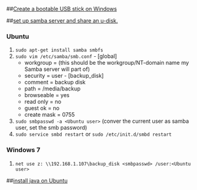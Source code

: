 ##[Create a bootable USB stick on Windows][1]

##[set up samba server and share an u-disk.][2]
### Ubuntu 
  1. `sudo apt-get install samba smbfs`
  2. `sudo vim /etc/samba/smb.conf`
    - [global]
      - workgroup = <NT domain>  (this should be the workgroup/NT-domain name my Samba server will part of)
      - security = user
    - [backup_disk]
      - comment = backup disk
      - path = /media/backup
      - browseable = yes
      - read only = no
      - guest ok = no
      - create mask = 0755
  3. `sudo smbpasswd -a <Ubuntu user>` (conver the current user as samba user, set the smb password)
  4. `sudo service smbd restart` or `sudo /etc/init.d/smbd restart`
### Windows 7
  1. `net use z: \\192.168.1.107\backup_disk <smbpasswd> /user:<Ubuntu user>`


##[install java on Ubuntu][3]     



  [1]:http://ubuntu.com.cn/download/desktop/create-a-usb-stick-on-windows
  [2]:http://ubuntuserverguide.com/2012/06/install-samba-server-ubuntu-server-1204-lts.html
  [3]:http://www.wikihow.com/Install-Java-on-Linux
